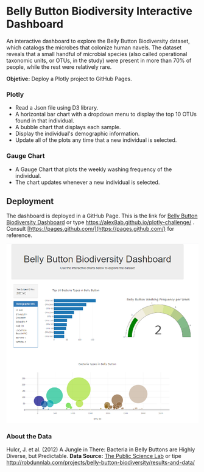 # Belly Button Biodiversity Interactive Dashboard
An interactive dashboard to explore the Belly Button Biodiversity dataset, which catalogs the microbes that colonize human navels. The dataset reveals that a small handful of microbial species (also called operational taxonomic units, or OTUs, in the study) were present in more than 70% of people, while the rest were relatively rare.

**Objetive:** Deploy a Plotly project to GitHub Pages.

### Plotly

- Read a Json file using D3 library.
- A horizontal bar chart with a dropdown menu to display the top 10 OTUs found in that individual.
- A bubble chart that displays each sample.
- Display the individual's demographic information.
- Update all of the plots any time that a new individual is selected.

### Gauge Chart

- A Gauge Chart that plots the weekly washing frequency of the individual.
- The chart updates whenever a new individual is selected.

## Deployment

The dashboard is deployed in a GitHub Page. This is the link for [Belly Button Biodiversity Dashboard](https://alex8ab.github.io/plotly-challenge/) or type https://alex8ab.github.io/plotly-challenge/ . Consult [https://pages.github.com/](https://pages.github.com/) for reference. 

![Dashboard](/Dashboard.png)

### About the Data
Hulcr, J. et al. (2012) A Jungle in There: Bacteria in Belly Buttons are Highly Diverse, but Predictable. **Data Source:** [The Public Science Lab](http://robdunnlab.com/projects/belly-button-biodiversity/results-and-data/) or tipe http://robdunnlab.com/projects/belly-button-biodiversity/results-and-data/
